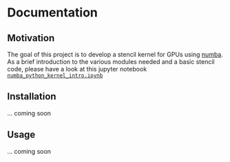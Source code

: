 # Documentation

## Motivation

The goal of this project is to develop a stencil kernel for GPUs using [numba](https://numba.pydata.org/). 
As a brief introduction to the various modules needed and a basic stencil code, please have a look at this 
jupyter notebook [`numba_python_kernel_intro.ipynb`](https://nbviewer.jupyter.org/github/ComputationalRadiationPhysics/stencil_filter_on_GPU/blob/master/numba_python_kernel_intro.ipynb)

## Installation

... coming soon 

## Usage

... coming soon

